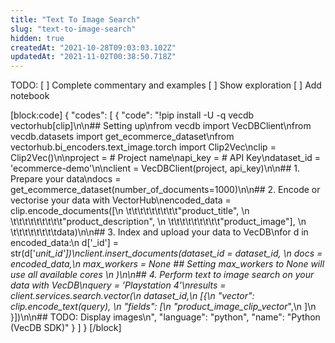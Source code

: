 ```yaml
---
title: "Text To Image Search"
slug: "text-to-image-search"
hidden: true
createdAt: "2021-10-28T09:03:03.102Z"
updatedAt: "2021-11-02T00:38:50.718Z"
---
```

TODO:
[ ] Complete commentary and examples
[ ] Show exploration
[ ] Add notebook


[block:code]
{
  "codes": [
    {
      "code": "!pip install -U -q vecdb vectorhub[clip]\n\n## Setting up\nfrom vecdb import VecDBClient\nfrom vecdb.datasets import get_ecommerce_dataset\nfrom vectorhub.bi_encoders.text_image.torch import Clip2Vec\nclip = Clip2Vec()\n\nproject = <API-USERNAME>  # Project name\napi_key = <API-KEY>       # API Key\ndataset_id = 'ecommerce-demo'\n\nclient = VecDBClient(project, api_key)\n\n## 1. Prepare your data\ndocs = get_ecommerce_dataset(number_of_documents=1000)\n\n## 2. Encode or vectorise your data with VectorHub\nencoded_data = clip.encode_documents([\n  \t\t\t\t\t\t\t\t\t\"product_title\", \n  \t\t\t\t\t\t\t\t\t\"product_description\", \n  \t\t\t\t\t\t\t\t\t\"product_image\"], \n  \t\t\t\t\t\t\t\tdata)\n\n## 3. Index and upload your data to VecDB\nfor d in encoded_data:\n    d['_id'] = str(d['_unit_id'])\nclient.insert_documents(dataset_id = dataset_id, \n                    docs = encoded_data,\n                    max_workers = None    ## Setting max_workers to None will use all available cores \n                    )\n\n## 4. Perform text to image search on your data with VecDB\nquery = 'Playstation 4'\nresults = client.services.search.vector(\n    dataset_id,\n    [{\n      \"vector\": clip.encode_text(query), \n      \"fields\": [\n          \"product_image_clip_vector_\",\n      ]\n      }])\n\n## TODO: Display images\n",
      "language": "python",
      "name": "Python (VecDB SDK)"
    }
  ]
}
[/block]